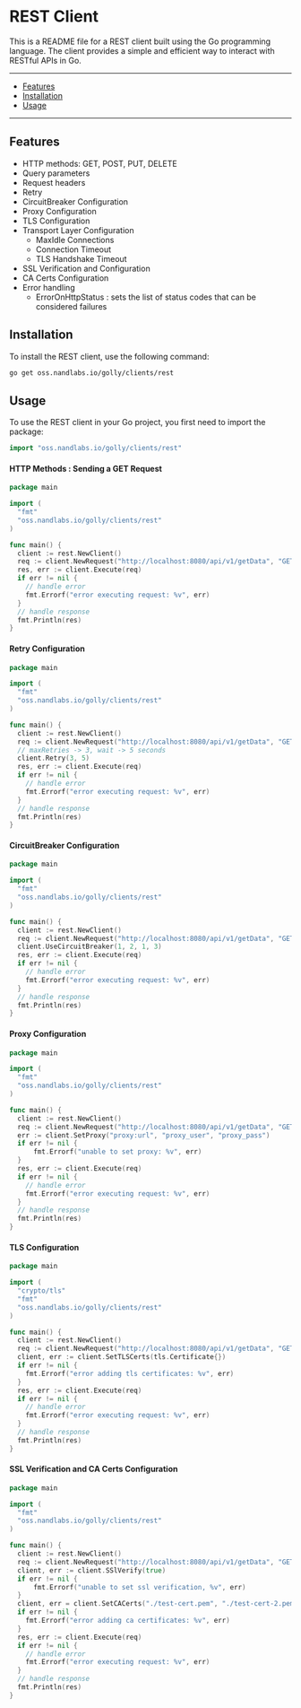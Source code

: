 # REST Client
This is a README file for a REST client built using the Go programming language. The client provides a simple and efficient way to interact with RESTful APIs in Go.

---
- [Features](#features)
- [Installation](#installation)
- [Usage](#usage)
---

## Features
* HTTP methods: GET, POST, PUT, DELETE
* Query parameters 
* Request headers 
* Retry
* CircuitBreaker Configuration
* Proxy Configuration
* TLS Configuration
* Transport Layer Configuration
  * MaxIdle Connections
  * Connection Timeout
  * TLS Handshake Timeout
* SSL Verification and Configuration
* CA Certs Configuration
* Error handling
  * ErrorOnHttpStatus : sets the list of status codes that can be considered failures

## Installation
To install the REST client, use the following command:
```bash
go get oss.nandlabs.io/golly/clients/rest
```

## Usage

To use the REST client in your Go project, you first need to import the package:
```go
import "oss.nandlabs.io/golly/clients/rest"
```

#### HTTP Methods : Sending a GET Request
```go
package main

import (
  "fmt"
  "oss.nandlabs.io/golly/clients/rest"
)

func main() {
  client := rest.NewClient()
  req := client.NewRequest("http://localhost:8080/api/v1/getData", "GET")
  res, err := client.Execute(req)
  if err != nil {
    // handle error
    fmt.Errorf("error executing request: %v", err)
  }
  // handle response
  fmt.Println(res)
}
```

#### Retry Configuration
```go
package main

import (
  "fmt"
  "oss.nandlabs.io/golly/clients/rest"
)

func main() {
  client := rest.NewClient()
  req := client.NewRequest("http://localhost:8080/api/v1/getData", "GET")
  // maxRetries -> 3, wait -> 5 seconds
  client.Retry(3, 5)
  res, err := client.Execute(req)
  if err != nil {
    // handle error
    fmt.Errorf("error executing request: %v", err)
  }
  // handle response
  fmt.Println(res)
}
```

#### CircuitBreaker Configuration
```go
package main

import (
  "fmt"
  "oss.nandlabs.io/golly/clients/rest"
)

func main() {
  client := rest.NewClient()
  req := client.NewRequest("http://localhost:8080/api/v1/getData", "GET")
  client.UseCircuitBreaker(1, 2, 1, 3)
  res, err := client.Execute(req)
  if err != nil {
    // handle error
    fmt.Errorf("error executing request: %v", err)
  }
  // handle response
  fmt.Println(res)
}
```

#### Proxy Configuration
```go
package main

import (
  "fmt"
  "oss.nandlabs.io/golly/clients/rest"
)

func main() {
  client := rest.NewClient()
  req := client.NewRequest("http://localhost:8080/api/v1/getData", "GET")
  err := client.SetProxy("proxy:url", "proxy_user", "proxy_pass")
  if err != nil {
	  fmt.Errorf("unable to set proxy: %v", err)
  }
  res, err := client.Execute(req)
  if err != nil {
    // handle error
    fmt.Errorf("error executing request: %v", err)
  }
  // handle response
  fmt.Println(res)
}
```

#### TLS Configuration
```go
package main

import (
  "crypto/tls"
  "fmt"
  "oss.nandlabs.io/golly/clients/rest"
)

func main() {
  client := rest.NewClient()
  req := client.NewRequest("http://localhost:8080/api/v1/getData", "GET")
  client, err := client.SetTLSCerts(tls.Certificate{})
  if err != nil {
    fmt.Errorf("error adding tls certificates: %v", err)
  }
  res, err := client.Execute(req)
  if err != nil {
    // handle error
    fmt.Errorf("error executing request: %v", err)
  }
  // handle response
  fmt.Println(res)
}
```

#### SSL Verification and CA Certs Configuration
```go
package main

import (
  "fmt"
  "oss.nandlabs.io/golly/clients/rest"
)

func main() {
  client := rest.NewClient()
  req := client.NewRequest("http://localhost:8080/api/v1/getData", "GET")
  client, err := client.SSlVerify(true)
  if err != nil {
	  fmt.Errorf("unable to set ssl verification, %v", err)
  }
  client, err = client.SetCACerts("./test-cert.pem", "./test-cert-2.pem")
  if err != nil {
    fmt.Errorf("error adding ca certificates: %v", err)
  }
  res, err := client.Execute(req)
  if err != nil {
    // handle error
    fmt.Errorf("error executing request: %v", err)
  }
  // handle response
  fmt.Println(res)
}
```

